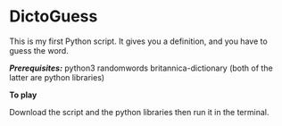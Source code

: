 # DictoGuess
This is my first Python script. It gives you a definition, and you have to guess the word.

***Prerequisites:*** python3 randomwords britannica-dictionary (both of the latter are python libraries)

**To play**

Download the script and the python libraries then run it in the terminal.
